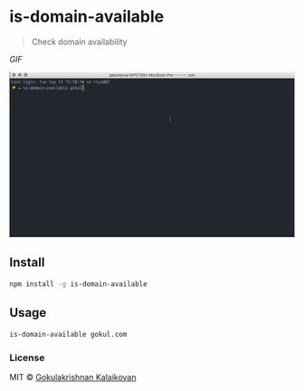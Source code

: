 # is-domain-available

> Check domain availability

*GIF*

![demo](https://raw.githubusercontent.com/gokulkrishh/is-domain/master/demo.gif)

## Install

```sh
npm install -g is-domain-available
```

## Usage

```sh
is-domain-available gokul.com
```

### License

MIT © [Gokulakrishnan Kalaikovan](http://github.com/gokulkrishh)   
